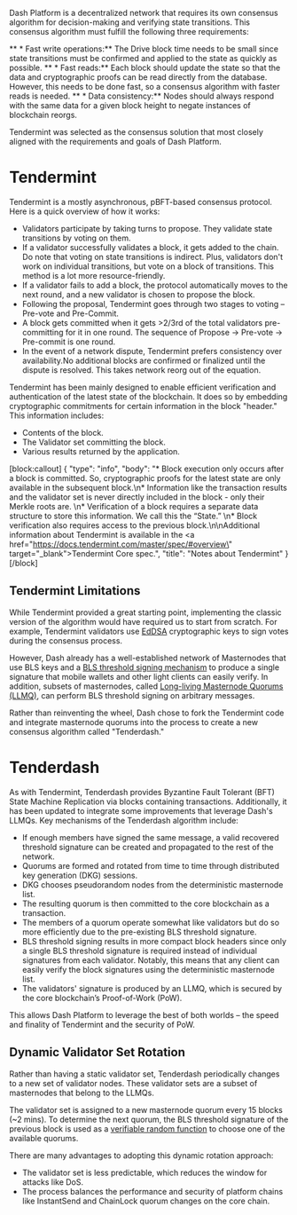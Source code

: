 Dash Platform is a decentralized network that requires its own consensus algorithm for decision-making and verifying state transitions. This consensus algorithm must fulfill the following three requirements:
 
**  * Fast write operations:** The Drive block time needs to be small since state transitions must be confirmed and applied to the state as quickly as possible.
**  * Fast reads:** Each block should update the state so that the data and cryptographic proofs can be read directly from the database. However, this needs to be done fast, so a consensus algorithm with faster reads is needed.
**  * Data consistency:** Nodes should always respond with the same data for a given block height to negate instances of blockchain reorgs.
 
Tendermint was selected as the consensus solution that most closely aligned with the requirements and goals of Dash Platform.

# Tendermint

Tendermint is a mostly asynchronous, pBFT-based consensus protocol. Here is a quick overview of how it works:
 
  * Validators participate by taking turns to propose. They validate state transitions by voting on them.
  * If a validator successfully validates a block, it gets added to the chain. Do note that voting on state transitions is indirect. Plus, validators don't work on individual transitions, but vote on a block of transitions. This method is a lot more resource-friendly.
  * If a validator fails to add a block, the protocol automatically moves to the next round, and a new validator is chosen to propose the block.
  * Following the proposal, Tendermint goes through two stages to voting – Pre-vote and Pre-Commit. 
  * A block gets committed when it gets >2/3rd of the total validators pre-committing for it in one round. The sequence of Propose -> Pre-vote -> Pre-commit is one round. 
  * In the event of a network dispute, Tendermint prefers consistency over availability.No additional blocks are confirmed or finalized until the dispute is resolved. This takes network reorg out of the equation.

Tendermint has been mainly designed to enable efficient verification and authentication of the latest state of the blockchain. It does so by embedding cryptographic commitments for certain information in the block "header." This information includes:
 
  * Contents of the block.
  * The Validator set committing the block.
  * Various results returned by the application.


[block:callout]
{
  "type": "info",
  "body": "* Block execution only occurs after a block is committed. So, cryptographic proofs for the latest state are only available in the subsequent block.\n* Information like the transaction results and the validator set is never directly included in the block - only their Merkle roots are. \n* Verification of a block requires a separate data structure to store this information. We call this the “State.” \n* Block verification also requires access to the previous block.\n\nAdditional information about Tendermint is available in the <a href=\"https://docs.tendermint.com/master/spec/#overview\" target=\"_blank\">Tendermint Core spec</a>.",
  "title": "Notes about Tendermint"
}
[/block]
## Tendermint Limitations

While Tendermint provided a great starting point, implementing the classic version of the algorithm would have required us to start from scratch. For example, Tendermint validators use [EdDSA](https://en.wikipedia.org/wiki/EdDSA) cryptographic keys to sign votes during the consensus process. 
 
However, Dash already has a well-established network of Masternodes that use BLS keys and a [BLS threshold signing mechanism](https://blog.dash.org/secret-sharing-and-threshold-signatures-with-bls-954d1587b5f) to produce a single signature that mobile wallets and other light clients can easily verify. In addition, subsets of masternodes, called [Long-living Masternode Quorums (LLMQ)](https://github.com/dashpay/dips/blob/master/dip-0006.md), can perform BLS threshold signing on arbitrary messages. 
 
Rather than reinventing the wheel, Dash chose to fork the Tendermint code and integrate masternode quorums into the process to create a new consensus algorithm called "Tenderdash."

# Tenderdash

As with Tendermint, Tenderdash provides Byzantine Fault Tolerant (BFT) State Machine Replication via blocks containing transactions. Additionally, it has been updated to integrate some improvements that leverage Dash's LLMQs. Key mechanisms of the Tenderdash algorithm include:
 
  * If enough members have signed the same message, a valid recovered threshold signature can be created and propagated to the rest of the network.
  * Quorums are formed and rotated from time to time through distributed key generation (DKG) sessions.
  * DKG chooses pseudorandom nodes from the deterministic masternode list.
  * The resulting quorum is then committed to the core blockchain as a transaction. 
  * The members of a quorum operate somewhat like validators but do so more efficiently due to the pre-existing BLS threshold signature.
  * BLS threshold signing results in more compact block headers since only a single BLS threshold signature is required instead of individual signatures from each validator. Notably, this means that any client can easily verify the block signatures using the deterministic masternode list.
  * The validators' signature is produced by an LLMQ, which is secured by the core blockchain’s Proof-of-Work (PoW).
 
This allows Dash Platform to leverage the best of both worlds – the speed and finality of Tendermint and the security of PoW.

## Dynamic Validator Set Rotation

Rather than having a static validator set, Tenderdash periodically changes to a new set of validator nodes. These validator sets are a subset of masternodes that belong to the LLMQs. 
 
The validator set is assigned to a new masternode quorum every 15 blocks (~2 mins). To determine the next quorum, the BLS threshold signature of the previous block is used as a [verifiable random function](https://en.wikipedia.org/wiki/Verifiable_random_function) to choose one of the available quorums. 
 
There are many advantages to adopting this dynamic rotation approach: 
 
  * The validator set is less predictable, which reduces the window for attacks like DoS.
  * The process balances the performance and security of platform chains like InstantSend and ChainLock quorum changes on the core chain.